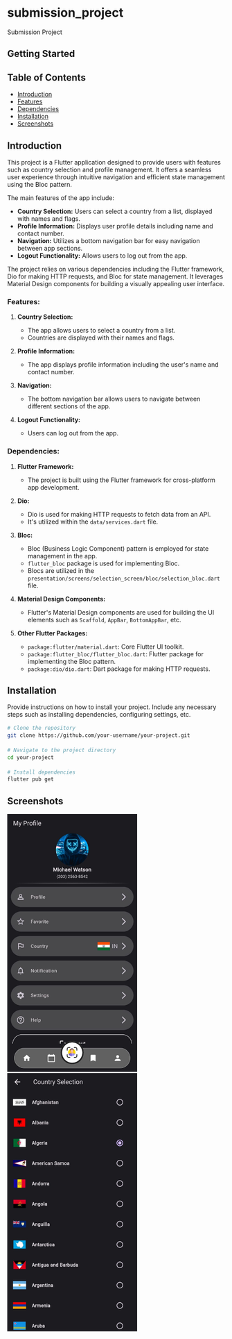 # submission_project

Submission Project

## Getting Started

<!-- This project is a starting point for a Flutter application.

A few resources to get you started if this is your first Flutter project:

- [Lab: Write your first Flutter app](https://docs.flutter.dev/get-started/codelab)
- [Cookbook: Useful Flutter samples](https://docs.flutter.dev/cookbook)

For help getting started with Flutter development, view the
[online documentation](https://docs.flutter.dev/), which offers tutorials,
samples, guidance on mobile development, and a full API reference.
 -->
## Table of Contents

- [Introduction](#introduction)
- [Features](#features)
- [Dependencies](#dependencies)
- [Installation](#installation)
- [Screenshots](#screenshots)


## Introduction

This project is a Flutter application designed to provide users with features such as country selection and profile management. It offers a seamless user experience through intuitive navigation and efficient state management using the Bloc pattern.

The main features of the app include:

- **Country Selection:** Users can select a country from a list, displayed with names and flags.
- **Profile Information:** Displays user profile details including name and contact number.
- **Navigation:** Utilizes a bottom navigation bar for easy navigation between app sections.
- **Logout Functionality:** Allows users to log out from the app.

The project relies on various dependencies including the Flutter framework, Dio for making HTTP requests, and Bloc for state management. It leverages Material Design components for building a visually appealing user interface.

### Features:

1. **Country Selection:**
   - The app allows users to select a country from a list.
   - Countries are displayed with their names and flags.

2. **Profile Information:**
   - The app displays profile information including the user's name and contact number.

3. **Navigation:**
   - The bottom navigation bar allows users to navigate between different sections of the app.

4. **Logout Functionality:**
   - Users can log out from the app.

### Dependencies:

1. **Flutter Framework:**
   - The project is built using the Flutter framework for cross-platform app development.

2. **Dio:**
   - Dio is used for making HTTP requests to fetch data from an API.
   - It's utilized within the `data/services.dart` file.

3. **Bloc:**
   - Bloc (Business Logic Component) pattern is employed for state management in the app.
   - `flutter_bloc` package is used for implementing Bloc.
   - Blocs are utilized in the `presentation/screens/selection_screen/bloc/selection_bloc.dart` file.

4. **Material Design Components:**
   - Flutter's Material Design components are used for building the UI elements such as `Scaffold`, `AppBar`, `BottomAppBar`, etc.

5. **Other Flutter Packages:**
   - `package:flutter/material.dart`: Core Flutter UI toolkit.
   - `package:flutter_bloc/flutter_bloc.dart`: Flutter package for implementing the Bloc pattern.
   - `package:dio/dio.dart`: Dart package for making HTTP requests.

   
## Installation

Provide instructions on how to install your project. Include any necessary steps such as installing dependencies, configuring settings, etc.

```bash
# Clone the repository
git clone https://github.com/your-username/your-project.git

# Navigate to the project directory
cd your-project

# Install dependencies
flutter pub get
```

## Screenshots

<img src="/assets/screenshot/profile_screen.jpg" alt="Screenshot 1" width="300">
<img src="/assets/screenshot/selection_screen.jpg" alt="Screenshot 2" width="300">